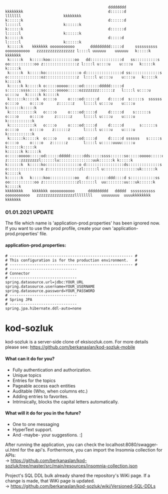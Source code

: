 ```                                                                                                                                    
                                              dddddddd                                                                                                
kkkkkkkk                                      d::::::d                                                   lllllll                   kkkkkkkk           
k::::::k                                      d::::::d                                                   l:::::l                   k::::::k           
k::::::k                                      d::::::d                                                   l:::::l                   k::::::k           
k::::::k                                      d:::::d                                                    l:::::l                   k::::::k           
 k:::::k    kkkkkkk ooooooooooo       ddddddddd:::::d     ssssssssss      ooooooooooo   zzzzzzzzzzzzzzzzz l::::l uuuuuu    uuuuuu   k:::::k    kkkkkkk
 k:::::k   k:::::koo:::::::::::oo   dd::::::::::::::d   ss::::::::::s   oo:::::::::::oo z:::::::::::::::z l::::l u::::u    u::::u   k:::::k   k:::::k 
 k:::::k  k:::::ko:::::::::::::::o d::::::::::::::::d ss:::::::::::::s o:::::::::::::::oz::::::::::::::z  l::::l u::::u    u::::u   k:::::k  k:::::k  
 k:::::k k:::::k o:::::ooooo:::::od:::::::ddddd:::::d s::::::ssss:::::so:::::ooooo:::::ozzzzzzzz::::::z   l::::l u::::u    u::::u   k:::::k k:::::k   
 k::::::k:::::k  o::::o     o::::od::::::d    d:::::d  s:::::s  ssssss o::::o     o::::o      z::::::z    l::::l u::::u    u::::u   k::::::k:::::k    
 k:::::::::::k   o::::o     o::::od:::::d     d:::::d    s::::::s      o::::o     o::::o     z::::::z     l::::l u::::u    u::::u   k:::::::::::k     
 k:::::::::::k   o::::o     o::::od:::::d     d:::::d       s::::::s   o::::o     o::::o    z::::::z      l::::l u::::u    u::::u   k:::::::::::k     
 k::::::k:::::k  o::::o     o::::od:::::d     d:::::d ssssss   s:::::s o::::o     o::::o   z::::::z       l::::l u:::::uuuu:::::u   k::::::k:::::k    
k::::::k k:::::k o:::::ooooo:::::od::::::ddddd::::::dds:::::ssss::::::so:::::ooooo:::::o  z::::::zzzzzzzzl::::::lu:::::::::::::::uuk::::::k k:::::k   
k::::::k  k:::::ko:::::::::::::::o d:::::::::::::::::ds::::::::::::::s o:::::::::::::::o z::::::::::::::zl::::::l u:::::::::::::::uk::::::k  k:::::k  
k::::::k   k:::::koo:::::::::::oo   d:::::::::ddd::::d s:::::::::::ss   oo:::::::::::oo z:::::::::::::::zl::::::l  uu::::::::uu:::uk::::::k   k:::::k 
kkkkkkkk    kkkkkkk ooooooooooo      ddddddddd   ddddd  sssssssssss       ooooooooooo   zzzzzzzzzzzzzzzzzllllllll    uuuuuuuu  uuuukkkkkkkk    kkkkkkk
```

### 01.01.2021 UPDATE

The file which name is 'application-prod.properties' has been ignored now. If you want to use the prod profile, create
your own 'application-prod.properties' file.

#### application-prod.properties:

```  
# ------------------------------------------------------- #
# This configuration is for the production environment.   #
# ------------------------------------------------------- #
# ------------------------------
# Connector
# ------------------------------
spring.datasource.url=jdbc:YOUR_URL
spring.datasource.username=YOUR_USERNAME
spring.datasource.password=YOUR_PASSWORD
# ------------------------------
# Spring JPA
# ------------------------------
spring.jpa.hibernate.ddl-auto=none
```

# kod-sozluk

kod-sozluk is a server-side clone of eksisozluk.com.
For more details please see: https://github.com/berkanaslan/kod-sozluk-mobile

#### What can it do for you?

- Fully authentication and authorization.
- Unique topics
- Entries for the topics
- Pageable access each entities
- Auditable (Who, when columns etc.)
- Adding entries to favorites.
- Intrinsically, blocks the capital letters automatically.

#### What will it do for you in the future?

- One to one messaging
- HyperText support.
- And -maybe- your suggestions. :]

After running the application, you can check the localhost:8080/swagger-ui.html for the api's. Forthermore, you can
import the Insomnia collection for APIs: <br>
-> https://github.com/berkanaslan/kod-sozluk/tree/master/src/main/resources/insomnia-collection.json

Project's SQL DDL bulk already shared the repository's WiKi page. If a change is made, that WiKi page is updated. <br>
-> https://github.com/berkanaslan/kod-sozluk/wiki/Versioned-SQL-DDLs


